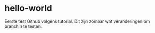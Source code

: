 # hello-world
Eerste test Github volgens tutorial. Dit zijn zomaar wat veranderingen om branchin te testen.
